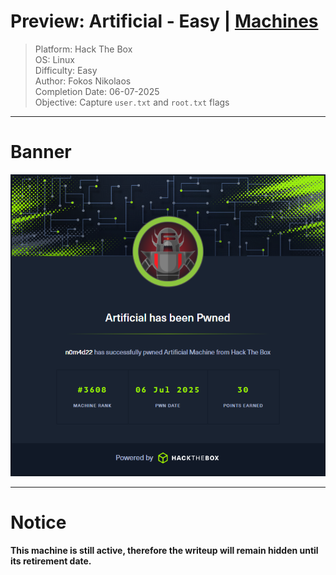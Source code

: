 # Preview: Artificial - Easy | [Machines](../../../MACHINES.md)

>  Platform: Hack The Box\
>  OS: Linux\
>  Difficulty: Easy\
>  Author: Fokos Nikolaos\
>  Completion Date: 06-07-2025\
>  Objective: Capture `user.txt` and `root.txt` flags

---

# Banner

![alt text](images/banner.png)

---

# Notice
**This machine is still active, therefore the writeup will remain hidden until its retirement date.**
